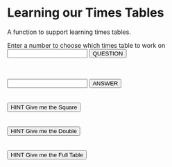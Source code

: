 # Learning our Times Tables

A function to support learning times tables.

Enter a number to choose which times table to work on
<input type="number" id="choice" name="choice"/> 
<input type="button" onclick="generateQuestion()" value="QUESTION"/>
<div id="theQuestion"><BR/></div>
<BR/>
<input type="number" id="response" name="response"/>
<input type="button" onclick="checkAnswer()" value="ANSWER"/>
<div id="theResponse"><BR/></div>
<BR/>
<input type="button" onclick="generateSquare()" value="HINT Give me the Square"/>
<div id="theSquare"><BR/></div>
<BR/>
<input type="button" onclick="generateDouble()" value="HINT Give me the Double"/>
<div id="theDouble"><BR/></div>
<BR/>
<input type="button" onclick="generateTable()" value = "HINT Give me the Full Table">
<div id="theTable"><BR/></div>

<script>

let questionAnswer = "";

function generateQuestion() {
    let question = "";
    let answer = "";
    num1 = Number(document.getElementById("choice").value);
    num2 = Math.floor(Math.random() * 12);
    question = `${num1} x ${num2} = `;
    questionAnswer = num1*num2;
    document.getElementById("theQuestion").innerHTML = question;
}

function checkAnswer() {
    let message = "";
    let response = document.getElementById("response").value);
    if (response === questionAnswer) {
        message = `Congratulations, ${questionAnswer} is correct.`;
        document.getElementById("theResponse").innerHTML = message;
    }else{
        message = `Try looking at the full table to see where you went wrong`;
        document.getElementById("theResponse").innerHTML = message;
    }
}

function generateSquare() {
    let squared = "";
    num1 = Number(document.getElementById("choice").value);
    let square = num1*num1;
    squared = `Here is the square number to help you to count up or down...\n ${num1} x 
${num1} = ${square}`;
    document.getElementById("theSquare").innerHTML = squared;    
}

function generateDouble() {
    let double = "";
    num1 = Number(document.getElementById("choice").value);
    let lowTimesResult = 2* num1;
    double = `2 sets of ${num1} are ${lowTimesResult}\n (2 x ${num1} = ${lowTimesResult})`;
    document.getElementById("theDouble").innerHTML = double;
}

function generateTable() {
    let table = "";
    num1 = Number(document.getElementById("choice").value);
    for (let count = 0; count < 21; count++) {
        let answer = count*num1;
        table += `${count} x ${num1} = ${answer} <BR/>`;
    }
    document.getElementById("theTable").innerHTML = table;
}
</script>
